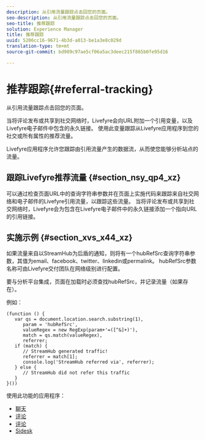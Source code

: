 ```yaml
---
description: 从引用流量跟踪点击回您的页面。
seo-description: 从引用流量跟踪点击回您的页面。
seo-title: 推荐跟踪
solution: Experience Manager
title: 推荐跟踪
uuid: 5206cc16-9671-4b3d-a013-be1a3e8c029d
translation-type: tm+mt
source-git-commit: bd989c97ae5cf06a5ac3deec215f865b0fe95d16

---
```



# 推荐跟踪{#referral-tracking}

从引用流量跟踪点击回您的页面。

当将评论发布或共享到社交网络时，Livefyre会向URL附加一个引用变量，以及Livefyre电子邮件中包含的永久链接。 使用此变量跟踪从Livefyre应用程序到您的社交或所有属性的推荐流量。

Livefyre应用程序允许您跟踪由引用流量产生的数据流，从而使您能够分析站点的流量。

## 跟踪Livefyre推荐流量 {#section_nsy_qp4_xz}

可以通过检查页面URL中的查询字符串参数并在页面上实施代码来跟踪来自社交网络和电子邮件的Livefyre引用流量，以跟踪这些流量。 当将评论发布或共享到社交网络时，Livefyre会为包含在Livefyre电子邮件中的永久链接添加一个指向URL的引用链接。

## 实施示例 {#section_xvs_x44_xz}

如果流量来自以StreamHub为后盾的通知，则将有一个hubRefSrc查询字符串参数，其值为email、facebook、twitter、linkedin或permalink。 hubRefSrc参数名称可由Livefyre交付团队在网络级别进行配置。

要与分析平台集成，页面在加载时必须查找hubRefSrc，并记录流量（如果存在）。

例如：

```
(function () { 
   var qs = document.location.search.substring(1), 
      param = 'hubRefSrc', 
      valueRegex = new RegExp(param+'=([^&]+)'), 
      match = qs.match(valueRegex), 
      referrer; 
   if (match) { 
      // StreamHub generated traffic! 
      referrer = match[1]; 
      console.log('StreamHub referred via', referrer); 
   } else { 
      // StreamHub did not refer this traffic 
   } 
}())
```

使用此功能的应用程序：

* [聊天](/help/using/c-about-apps/c-chat-app/c-chat-app.md)
* [评论](/help/using/c-about-apps/c-comments/c-comments.md)
* [评论](/help/using/c-about-apps/c-reviews-app/c-reviews-app.md)
* [Sidesk](/help/using/c-about-apps/c-sidenotes-app/c-sidenotes-app.md)